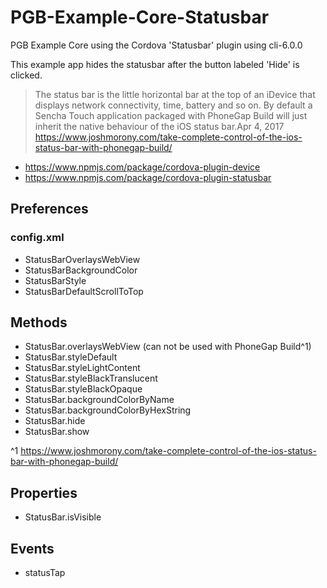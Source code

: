 # PGB-Example-Core-Statusbar
PGB Example Core using the Cordova 'Statusbar' plugin using cli-6.0.0

This example app hides the statusbar after the button labeled 'Hide' is clicked.

> The status bar is the little horizontal bar at the top of an iDevice that displays network connectivity, time, battery and so on. By default a Sencha Touch application packaged with PhoneGap Build will just inherit the native behaviour of the iOS status bar.Apr 4, 2017
https://www.joshmorony.com/take-complete-control-of-the-ios-status-bar-with-phonegap-build/

* https://www.npmjs.com/package/cordova-plugin-device
* https://www.npmjs.com/package/cordova-plugin-statusbar

## Preferences

### config.xml

* StatusBarOverlaysWebView
* StatusBarBackgroundColor
* StatusBarStyle
* StatusBarDefaultScrollToTop

## Methods

* StatusBar.overlaysWebView (can not be used with PhoneGap Build^1)
* StatusBar.styleDefault
* StatusBar.styleLightContent
* StatusBar.styleBlackTranslucent
* StatusBar.styleBlackOpaque
* StatusBar.backgroundColorByName
* StatusBar.backgroundColorByHexString
* StatusBar.hide
* StatusBar.show

^1 https://www.joshmorony.com/take-complete-control-of-the-ios-status-bar-with-phonegap-build/

## Properties

* StatusBar.isVisible

## Events

* statusTap
